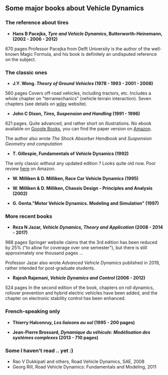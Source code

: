 ## Some major books about Vehicle Dynamics

### The reference about tires ###

* **Hans B Pacejka, _Tyre and Vehicle Dynamics_, Butterworth-Heinemann, (2002 - 2006 - 2012)**

670 pages
Professor Pacejka from Delft University is the author of the well-known Magic Formula, and his book is definitely an undisputed reference on the subject.

### The classic ones ###

* **J.Y. Wong. _Theory of Ground Vehicles_ (1978 - 1993 - 2001 - 2008)**

560 pages
Covers off-road vehicles, including tractors, etc. Includes a whole chapter on "terramechanics" (vehicle terrain interaction).
Seven chapters (see details on [wiley](https://www.wiley.com/en-us/Theory+of+Ground+Vehicles%2C+4th+Edition-p-9780470170380) website).
  


* **John C Dixon, _Tires, Suspension and Handling_ (1991 - 1996)**

621 pages.
Quite advanced, and rather short on illustrations. 
No ebook available on [Google Books](https://books.google.fr/books?id=r6pTAAAAMAAJ), you can find the paper version on [Amazon](https://www.amazon.fr/Tires-Suspension-Handling-John-Dixon/dp/1560918314).
 
 The author also wrote _The Shock Absorber Handbook_ and _Suspension Geometry and computation_

* **T. Gillespie, Fundamentals of Vehicle Dynamics (1992)**

The only classic without any updated edition ? Looks quite old now.
Poor review [here](https://www.amazon.com/gp/customer-reviews/R104E7C5XMGASH/ref=cm_cr_arp_d_viewpnt?ie=UTF8&ASIN=1560911999#R104E7C5XMGASH) on Amazon.

* **W. Milliken & D. Milliken, Race Car Vehicle Dynamics (1995)**

* **W. Milliken & D. Milliken, Chassis Design - Principles and Analysis (2002)**

* **G. Genta."Motor Vehicle Dynamics. Modeling and Simulation" (1997)**

### More recent books ###

* **Reza N Jazar, _Vehicle Dynamics, Theory and Application_ (2008 - 2014 - 2017)**

988 pages
Springer website claims that the 3rd edition has been reduced by 25% ("to allow for coverage over one semester"), but there is still approximately one thousand pages ...

Professor Jazar also wrote _Advanced Vehicle Dynamics_ published in 2019, rather intended for post-graduate students.


* **Rajesh Rajamani, _Vehicle Dynamics and Control_ (2006 - 2012)**

524 pages
In the second edition of the book, chapters on roll dynamics, rollover prevention and hybrid electric vehicles have been added, and the chapter on electronic stability control has been enhanced.


### French-speaking only ###

* **Thierry Halconruy, _Les liaisons au sol_ (1995 - 200 pages)**

* **Jean-Pierre Brossard, _Dynamique du véhicule: Modélisation des systèmes complexes_ (2013 - 710 pages)**



### Some I haven't read .. yet :) ###

* Rao V Dukkipati and others, Road Vehicle Dynamics, SAE, 2008
* Georg Rill, Road Vehicle Dynamics: Fundamentals and Modeling, 2011 
